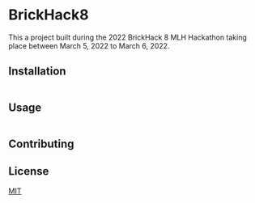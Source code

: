 # BrickHack8 

This a project built during the 2022 BrickHack 8 MLH Hackathon taking place between March 5, 2022 to March 6, 2022.

## Installation

```bash
```

## Usage
```python
```

## Contributing

## License
[MIT](https://choosealicense.com/licenses/mit/)

